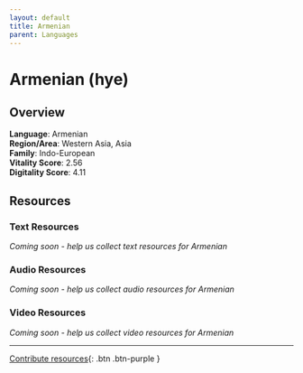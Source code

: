 ```yaml
---
layout: default
title: Armenian
parent: Languages
---
```


# Armenian (hye)

## Overview

**Language**: Armenian  
**Region/Area**: Western Asia, Asia  
**Family**: Indo-European  
**Vitality Score**: 2.56  
**Digitality Score**: 4.11  

## Resources

### Text Resources
*Coming soon - help us collect text resources for Armenian*

### Audio Resources
*Coming soon - help us collect audio resources for Armenian*

### Video Resources
*Coming soon - help us collect video resources for Armenian*

---

[Contribute resources](https://fairtrain.github.io/){: .btn .btn-purple }
